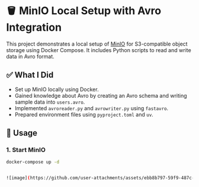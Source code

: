 # 🪣 MinIO Local Setup with Avro Integration

This project demonstrates a local setup of [MinIO](https://min.io/) for S3-compatible object storage using Docker Compose. It includes Python scripts to read and write data in Avro format.

## ✅ What I Did

- Set up MinIO locally using Docker.
- Gained knowledge about Avro by creating an Avro schema and writing sample data into `users.avro`.
- Implemented `avroreader.py` and `avrowriter.py` using `fastavro`.
- Prepared environment files using `pyproject.toml` and `uv`.

## 🚀 Usage

### 1. Start MinIO

```bash
docker-compose up -d


![image](https://github.com/user-attachments/assets/ebb8b797-59f9-487c-b05d-dc4772f7ad38)
